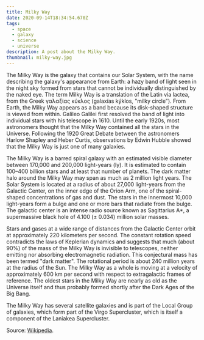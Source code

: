 ```yaml
---
title: Milky Way
date: 2020-09-14T18:34:54.670Z
tags:
  - space
  - galaxy
  - science
  - universe
description: A post about the Milky Way.
thumbnail: milky-way.jpg
---
```

The Milky Way is the galaxy that contains our Solar System, with the name describing the galaxy's appearance from Earth: a hazy band of light seen in the night sky formed from stars that cannot be individually distinguished by the naked eye. The term Milky Way is a translation of the Latin via lactea, from the Greek γαλαξίας κύκλος (galaxías kýklos, "milky circle"). From Earth, the Milky Way appears as a band because its disk-shaped structure is viewed from within. Galileo Galilei first resolved the band of light into individual stars with his telescope in 1610. Until the early 1920s, most astronomers thought that the Milky Way contained all the stars in the Universe. Following the 1920 Great Debate between the astronomers Harlow Shapley and Heber Curtis, observations by Edwin Hubble showed that the Milky Way is just one of many galaxies.

The Milky Way is a barred spiral galaxy with an estimated visible diameter between 170,000 and 200,000 light-years (ly). It is estimated to contain 100–400 billion stars and at least that number of planets. The dark matter halo around the Milky Way may span as much as 2 million light years. The Solar System is located at a radius of about 27,000 light-years from the Galactic Center, on the inner edge of the Orion Arm, one of the spiral-shaped concentrations of gas and dust. The stars in the innermost 10,000 light-years form a bulge and one or more bars that radiate from the bulge. The galactic center is an intense radio source known as Sagittarius A*, a supermassive black hole of 4.100 (± 0.034) million solar masses.

Stars and gases at a wide range of distances from the Galactic Center orbit at approximately 220 kilometers per second. The constant rotation speed contradicts the laws of Keplerian dynamics and suggests that much (about 90%) of the mass of the Milky Way is invisible to telescopes, neither emitting nor absorbing electromagnetic radiation. This conjectural mass has been termed "dark matter". The rotational period is about 240 million years at the radius of the Sun. The Milky Way as a whole is moving at a velocity of approximately 600 km per second with respect to extragalactic frames of reference. The oldest stars in the Milky Way are nearly as old as the Universe itself and thus probably formed shortly after the Dark Ages of the Big Bang.

The Milky Way has several satellite galaxies and is part of the Local Group of galaxies, which form part of the Virgo Supercluster, which is itself a component of the Laniakea Supercluster. 

Source: <a href="https://en.wikipedia.org/wiki/Milky_Way" target="_blank" rel="noopener noreferrer">Wikipedia</a>.